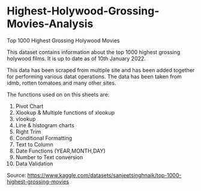 # Highest-Holywood-Grossing-Movies-Analysis
Top 1000 Highest Grossing Holywood Movies

This dataset contains information about the top 1000 highest grossing holywood films. It is up to date as of 10th January 2022.

This data has been scraped from multiple site and has been added together for performing various datat operations. The data has been taken from idmb, rotten tomatoes and many other sites.

The functions used on on this sheets are: 

1) Pivot Chart 
2) Xlookup & Multiple functions of xlookup
3) vlookup 
4) Line & histogram charts
5) Right Trim
6) Conditional Formatting 
7) Text to Column 
8) Date Functions (YEAR,MONTH,DAY)
9) Number to Text conversion 
10) Data Validation

Source: https://www.kaggle.com/datasets/sanjeetsinghnaik/top-1000-highest-grossing-movies
